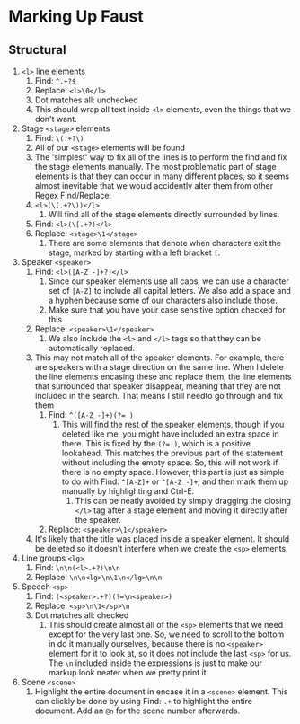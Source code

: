 # Marking Up Faust

## Structural
1. `<l>` line elements
   1. Find: `^.+?$`
   1. Replace: `<l>\0</l>`
   1. Dot matches all: unchecked
   1. This should wrap all text inside `<l>` elements, even the things that we don't want.
1. Stage `<stage>` elements
   1. Find: `\(.+?\)`
     1. All of our `<stage>` elements will be found
     1. The 'simplest' way to fix all of the lines is to perform the find and fix the stage elements manually. The most problematic part of stage elements is that they can occur in many different places, so it seems almost inevitable that we would accidently alter them from other Regex Find/Replace.
     1. `<l>(\(.+?\))</l>`
        1. Will find all of the stage elements directly surrounded by lines.
   1. Find: `<l>(\[.+?)</l>`
   1. Replace: `<stage>\1</stage>`
      1. There are some elements that denote when characters exit the stage, marked by starting with a left bracket `[`.
1. Speaker `<speaker>`
   1. Find: `<l>([A-Z -]+?)</l>`
      1. Since our speaker elements use all caps, we can use a character set of `[A-Z]` to include all capital letters. We also add a space and a hyphen because some of our characters also include those.
      1. Make sure that you have your case sensitive option checked for this
   1. Replace: `<speaker>\1</speaker>`
      1. We also include the `<l>` and `</l>` tags so that they can be automatically replaced.
   1. This may not match all of the speaker elements. For example, there are speakers with a stage direction on the same line. When I delete the line elements encasing these and replace them, the line elements that surrounded that speaker disappear, meaning that they are not included in the search. That means I still needto go through and fix them
      1. Find: `^([A-Z -]+)(?= )`
         1. This will find the rest of the speaker elements, though if you deleted like me, you might have included an extra space in there. This is fixed by the `(?= )`, which is a positive lookahead. This matches the previous part of the statement without including the empty space. So, this will not work if there is no empty space. However, this part is just as simple to do with Find: `^[A-Z]+` or `^[A-Z -]+`, and then mark them up manually by highlighting and Ctrl-E.
            1. This can be neatly avoided by simply dragging the closing `</l>` tag after a stage element and moving it directly after the speaker.
      1. Replace: `<speaker>\1</speaker>`
   1. It's likely that the title was placed inside a speaker element. It should be deleted so it doesn't interfere when we create the `<sp>` elements.
1. Line groups `<lg>`
   1. Find: `\n\n(<l>.+?)\n\n`
   1. Replace: `\n\n<lg>\n\1\n</lg>\n\n`
1. Speech `<sp>`
   1. Find: `(<speaker>.+?)(?=\n<speaker>)`
   1. Replace: `<sp>\n\1</sp>\n`
   1. Dot matches all: checked
      1. This should create almost all of the `<sp>` elements that we need except for the very last one. So, we need to scroll to the bottom in do it manually ourselves, because there is no `<speaker>` element for it to look at, so it does not include the last `<sp>` for us. The `\n` included inside the expressions is just to make our markup look neater when we pretty print it.
1. Scene `<scene>`
   1. Highlight the entire document in encase it in a `<scene>` element. This can clickly be done by using Find: `.+` to highlight the entire document. Add an `@n` for the scene number afterwards.